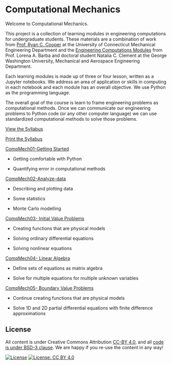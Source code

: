# Computational Mechanics

Welcome to Computational Mechanics.  

This project is a collection of learning modules in engineering computations for
undergraduate students. These materials are a combination of work from [Prof.
Ryan C. Cooper](https://ryan-c-cooper.uconn.edu) at the University of
Connecticut Mechanical Engineering Department and the [Engineering Computations
Modules](https://github.com/engineersCode/EngComp) from Prof. Lorena A. Barba
and doctoral student Natalia C. Clement at the George Washington University,
Mechanical and Aerospace Engineering Department. 

Each learning modules is made up of three or four lesson, written as a Jupyter
notebooks. We address an area of application or skills in computing in each
notebook and each module has an overall objective. We use Python as the
programming language.

The overall goal of the course is learn to frame engineering problems as
computational methods. Once we can communicate our engineering problems to
Python code (or any other computer language) we can use standardized
computational methods to solve those problems. 

[View the Syllabus](./syllabus.html)

[Print the Syllabus](./docs/me3255S2020_syllabus.pdf)

[CompMech01-Getting
Started](https://github.uconn.edu/rcc02007/CompMech01-Getting-started)

- Getting comfortable with Python

- Quantifying error in computational methods

[CompMech02-Analyze-data](https://github.uconn.edu/rcc02007/CompMech02-Analyze-data)

- Describing and plotting data

- Some statistics

- Monte Carlo modelling

[CompMech03- Initial Value
Problems](https://github.uconn.edu/rcc02007/CompMech03-IVPs)

- Creating functions that are physical models

- Solving ordinary differential equations

- Solving nonlinear equations

[CompMech04- Linear
Algebra](https://github.uconn.edu/rcc02007/CompMech04-LinearAlgebra)

- Define sets of equations as matrix algebra

- Solve for multiple equations for multiple unknown variables

[CompMech05- Boundary Value
Problems](https://github.uconn.edu/rcc02007/CompMech05-BVPs)

- Continue creating functions that are physical models

- Solve 1D and 2D partial differential equations with finite difference
  approximations


## License

All content is under Creative Commons Attribution [CC-BY
4.0](https://creativecommons.org/licenses/by/4.0/legalcode.txt), and all [code
is under BSD-3
clause](https://github.uconn.edu/rcc02007/Computational_Mechanics/LICENSE). We are
happy if you re-use the content in any way!

[![License](https://img.shields.io/badge/License-BSD%203--Clause-blue.svg)](https://opensource.org/licenses/BSD-3-Clause)
[![License: CC BY
4.0](https://img.shields.io/badge/License-CC%20BY%204.0-lightgrey.svg)](https://creativecommons.org/licenses/by/4.0/)
